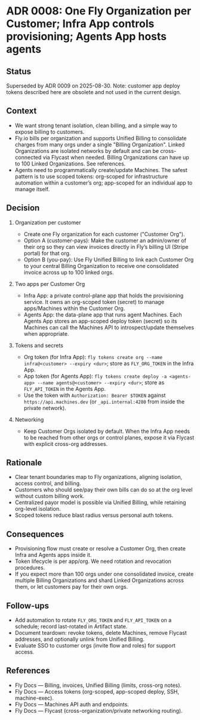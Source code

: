 # ADR 0008: One Fly Organization per Customer; Infra App controls provisioning; Agents App hosts agents

## Status

Superseded by ADR 0009 on 2025-08-30. Note: customer app deploy tokens described here are obsolete
and not used in the current design.

## Context

- We want strong tenant isolation, clean billing, and a simple way to expose billing to customers.
- Fly.io bills per organization and supports Unified Billing to consolidate charges from many orgs
  under a single "Billing Organization". Linked Organizations are isolated networks by default and
  can be cross-connected via Flycast when needed. Billing Organizations can have up to 100 Linked
  Organizations. See references.
- Agents need to programmatically create/update Machines. The safest pattern is to use scoped
  tokens: org-scoped for infrastructure automation within a customer’s org; app-scoped for an
  individual app to manage itself.

## Decision

1. Organization per customer
   - Create one Fly organization for each customer ("Customer Org").
   - Option A (customer-pays): Make the customer an admin/owner of their org so they can view
     invoices directly in Fly’s billing UI (Stripe portal) for that org.
   - Option B (you-pay): Use Fly Unified Billing to link each Customer Org to your central Billing
     Organization to receive one consolidated invoice across up to 100 linked orgs.

2. Two apps per Customer Org
   - Infra App: a private control-plane app that holds the provisioning service. It owns an
     org-scoped token (secret) to manage apps/Machines within the Customer Org.
   - Agents App: the data-plane app that runs agent Machines. Each Agents App stores an app-scoped
     deploy token (secret) so its Machines can call the Machines API to introspect/update themselves
     when appropriate.

3. Tokens and secrets
   - Org token (for Infra App): `fly tokens create org --name infra@<customer> --expiry <dur>`;
     store as `FLY_ORG_TOKEN` in the Infra App.
   - App token (for Agents App):
     `fly tokens create deploy -a <agents-app> --name agents@<customer> --expiry <dur>`; store as
     `FLY_API_TOKEN` in the Agents App.
   - Use the token with `Authorization: Bearer $TOKEN` against `https://api.machines.dev` (or
     `_api.internal:4280` from inside the private network).

4. Networking
   - Keep Customer Orgs isolated by default. When the Infra App needs to be reached from other orgs
     or control planes, expose it via Flycast with explicit cross-org addresses.

## Rationale

- Clear tenant boundaries map to Fly organizations, aligning isolation, access control, and billing.
- Customers who should see/pay their own bills can do so at the org level without custom billing
  work.
- Centralized payor model is possible via Unified Billing, while retaining org-level isolation.
- Scoped tokens reduce blast radius versus personal auth tokens.

## Consequences

- Provisioning flow must create or resolve a Customer Org, then create Infra and Agents apps inside
  it.
- Token lifecycle is per app/org. We need rotation and revocation procedures.
- If you expect more than 100 orgs under one consolidated invoice, create multiple Billing
  Organizations and shard Linked Organizations across them, or let customers pay for their own orgs.

## Follow-ups

- Add automation to rotate `FLY_ORG_TOKEN` and `FLY_API_TOKEN` on a schedule; record last-rotated in
  Artifact state.
- Document teardown: revoke tokens, delete Machines, remove Flycast addresses, and optionally unlink
  from Unified Billing.
- Evaluate SSO to customer orgs (invite flow and roles) for support access.

## References

- Fly Docs — Billing, invoices, Unified Billing (limits, cross-org notes).
- Fly Docs — Access tokens (org-scoped, app-scoped deploy, SSH, machine-exec).
- Fly Docs — Machines API auth and endpoints.
- Fly Docs — Flycast (cross-organization/private networking routing).
